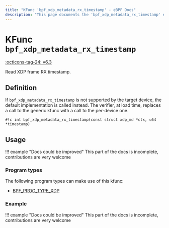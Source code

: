 ```yaml
---
title: "KFunc 'bpf_xdp_metadata_rx_timestamp' - eBPF Docs"
description: "This page documents the 'bpf_xdp_metadata_rx_timestamp' eBPF kfunc, including its defintion, usage, program types that can use it, and examples."
---
```

# KFunc `bpf_xdp_metadata_rx_timestamp`

<!-- [FEATURE_TAG](bpf_xdp_metadata_rx_timestamp) -->
[:octicons-tag-24: v6.3](https://github.com/torvalds/linux/commit/3d76a4d3d4e591af3e789698affaad88a5a8e8ab)
<!-- [/FEATURE_TAG] -->

Read XDP frame RX timestamp.

## Definition

If `bpf_xdp_metadata_rx_timestamp` is not supported by the target device, the default implementation is called instead. The verifier, at load time, replaces a call to the generic kfunc with a call to the per-device one.

<!-- [KFUNC_DEF] -->
`#!c int bpf_xdp_metadata_rx_timestamp(const struct xdp_md *ctx, u64 *timestamp)`
<!-- [/KFUNC_DEF] -->

## Usage

!!! example "Docs could be improved"
    This part of the docs is incomplete, contributions are very welcome

### Program types

The following program types can make use of this kfunc:

<!-- [KFUNC_PROG_REF] -->
- [BPF_PROG_TYPE_XDP](../program-type/BPF_PROG_TYPE_XDP.md)
<!-- [/KFUNC_PROG_REF] -->

### Example

!!! example "Docs could be improved"
    This part of the docs is incomplete, contributions are very welcome

